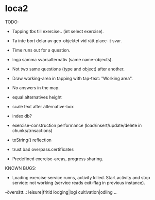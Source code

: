 # loca2

TODO:
- Tapping tbx till exercise.. (int select exercise).
- Ta inte bort delar av geo-objektet vid rätt place-it svar.
- Time runs out for a question.
- Inga samma svarsalternativ (same name-objects).
- Not two same questions (type and object) after another.
- Draw working-area in tapping with tap-text: "Working area".

- No answers in the map.

- equal alternatives height
- scale text after alternative-box

- index db?
- exercise-construction performance (load/insert/update/delete in chunks/trnsactions)
- toString() reflection
- trust bad overpass.certificates

- Predefined exercise-areas, progress sharing.


KNOWN BUGS:
- Loading exercise service runns, activity killed. Start activity and stop service: not working
 (service reads exit-flag in previous instance).




-översätt..:
leisure|fritid
lodging|logi
cultivation|odling
...
